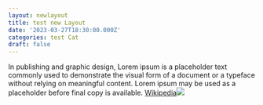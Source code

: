 ```yaml
---
layout: newlayout
title: test new Layout
date: '2023-03-27T18:30:00.000Z'
categories: test Cat
draft: false
---
```


In publishing and graphic design, Lorem ipsum is a placeholder text commonly used to demonstrate the visual form of a document or a typeface without relying on meaningful content. Lorem ipsum may be used as a placeholder before final copy is available. [Wikipedia![](/uploads/test1.jpg)](https://en.wikipedia.org/wiki/Lorem_ipsum)
